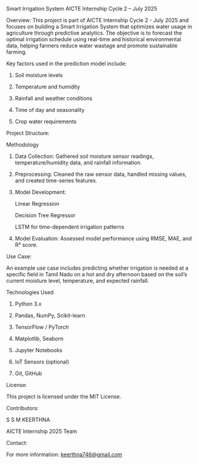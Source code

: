 Smart Irrigation System
AICTE Internship Cycle 2 – July 2025

Overview:
This project is part of AICTE Internship Cycle 2 - July 2025 and focuses on building a Smart Irrigation System that optimizes water usage in agriculture through predictive analytics. The objective is to forecast the optimal irrigation schedule using real-time and historical environmental data, helping farmers reduce water wastage and promote sustainable farming.

Key factors used in the prediction model include:

1. Soil moisture levels

2. Temperature and humidity

3. Rainfall and weather conditions

4. Time of day and seasonality

5. Crop water requirements

Project Structure:

Methodology

1. Data Collection: Gathered soil moisture sensor readings, temperature/humidity data, and rainfall information.

2. Preprocessing: Cleaned the raw sensor data, handled missing values, and created time-series features.

3. Model Development:

     Linear Regression

     Decision Tree Regressor

     LSTM for time-dependent irrigation patterns

4. Model Evaluation: Assessed model performance using RMSE, MAE, and R² score.

Use Case:

An example use case includes predicting whether irrigation is needed at a specific field in Tamil Nadu on a hot and dry afternoon based on the soil’s current moisture level, temperature, and expected rainfall.

Technologies Used
1. Python 3.x

2. Pandas, NumPy, Scikit-learn

3. TensorFlow / PyTorch

4. Matplotlib, Seaborn

5. Jupyter Notebooks

6. IoT Sensors (optional)

7. Git, GitHub

License:

This project is licensed under the MIT License.

Contributors:

S S M KEERTHNA

AICTE Internship 2025 Team

Contact:

For more information: keerthna746@gmail.com


